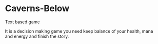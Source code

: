 # Caverns-Below
Text based game

It is a decision making game you need keep balance of your health, mana and energy and finish the story.
